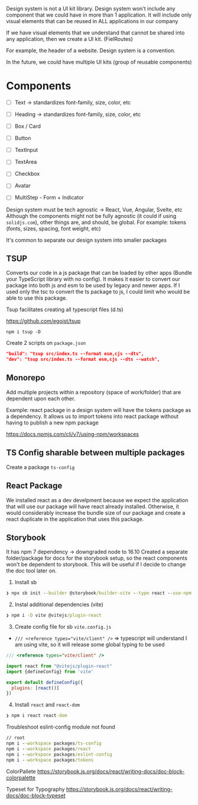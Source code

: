 Design system is not a UI kit library. Design system won't include any component that we could have
in more than 1 application. It will include only visual elements that can be reused in ALL applications in our company

If we have visual elements that we understand that cannot be shared into any application, then we create a UI kit. (FielRoutes)

For example, the header of a website. Design system is a convention.

In the future, we could have multiple UI kits (group of reusable components)

# Components

- [ ] Text -> standardizes font-family, size, color, etc
- [ ] Heading -> standardizes font-family, size, color, etc
- [ ] Box / Card
- [ ] Button
- [ ] TextInput
- [ ] TextArea
- [ ] Checkbox
- [ ] Avatar
- [ ] MultiStep - Form + Indicator


Design system must be tech agnostic -> React, Vue, Angular, Svelte, etc
Although the components might not be fully agnostic (it could if using `solidjs.com`),
other things are, and should, be global. For example: tokens (fonts, sizes, spacing, font weight, etc)

It's common to separate our design system into smaller packages


## TSUP
Converts our code in a js package that can be loaded by other apps (Bundle your TypeScript library with no config). It makes it easier to convert our package into both js and esm to be used by legacy and newer apps. If I used only the tsc to convert the ts package to js, I could limit who would be able to use this package.

Tsup facilitates creating all typescript files (d.ts)

https://github.com/egoist/tsup

```terminal
npm i tsup -D
```

Create 2 scripts on `package.json`

```json
"build": "tsup src/index.ts --format esm,cjs --dts",
"dev": "tsup src/index.ts --format esm,cjs --dts --watch",
```

## Monorepo
Add multiple projects within a repository (space of work/folder) that are dependent upon each other.

Example: react package in a design system will have the tokens package as a dependency. It allows us to import tokens into react package without having to publish a new npm package

https://docs.npmjs.com/cli/v7/using-npm/workspaces



## TS Config sharable between multiple packages
Create a package `ts-config`

## React Package
We installed react as a dev develpment because we expect the application that will use our package will have react already installed. Otherwise, it would considerably increase the bundle size of our package and create a react duplicate in the application that uses this package.

## Storybook
It has npm 7 dependency -> downgraded node to 16.10
Created a separate folder/package for docs for the storybook setup, so the react components won't be dependent to storybook. This will be useful if I decide to change the doc tool later on.

1. Install sb
```cmd
❯ npx sb init --builder @storybook/builder-vite --type react --use-npm
```

2. Instal additional dependencies (vite)

```cmd
❯ npm i -D vite @vitejs/plugin-react    
```

3. Create config file for sb `vite.config.js`
- `/// <reference types="vite/client" />` => typescript will understand I am using vite, so it will release some global typing to be used
```js
/// <reference types="vite/client" />

import react from "@vitejs/plugin-react"
import {defineConfig} from 'vite'

export default defineConfig({
  plugins: [react()]
})
```

4. Install `react` and `react-dom`

```cmd
❯ npm i react react-dom
```

Troubleshoot eslint-config module not found

```cmd
// root
npm i --workspace packages/ts-config 
npm i --workspace packages/react 
npm i --workspace packages/eslint-config 
npm i --workspace packages/tokens 
```

ColorPallete
https://storybook.js.org/docs/react/writing-docs/doc-block-colorpalette

Typeset for Typography
https://storybook.js.org/docs/react/writing-docs/doc-block-typeset